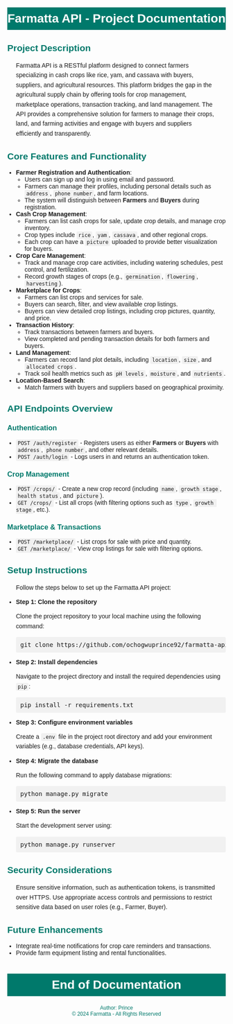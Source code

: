 <!DOCTYPE html>
<html lang="en">
<head>
    <meta charset="UTF-8">
    <meta name="viewport" content="width=device-width, initial-scale=1.0">
    <title>Farmatta API - Project Documentation</title>
</head>
<h1 style="font-family: Arial, sans-serif; text-align: center; background-color: #00796b; color: white; padding: 10px 0;">Farmatta API - Project Documentation</h1>

<h2 style="font-family: Arial, sans-serif; color: #00796b;">Project Description</h2>
<p style="font-family: Arial, sans-serif; line-height: 1.6; margin: 0 20px;">Farmatta API is a RESTful platform designed to connect farmers specializing in cash crops like rice, yam, and cassava with buyers, suppliers, and agricultural resources. This platform bridges the gap in the agricultural supply chain by offering tools for crop management, marketplace operations, transaction tracking, and land management. The API provides a comprehensive solution for farmers to manage their crops, land, and farming activities and engage with buyers and suppliers efficiently and transparently.</p>

<h2 style="font-family: Arial, sans-serif; color: #00796b;">Core Features and Functionality</h2>
<ul style="font-family: Arial, sans-serif; margin-left: 20px; padding-left: 0;">
    <li><strong>Farmer Registration and Authentication</strong>:
        <ul style="font-family: Arial, sans-serif; margin-left: 20px; padding-left: 0;">
            <li>Users can sign up and log in using email and password.</li>
            <li>Farmers can manage their profiles, including personal details such as <code style="background-color: #f1f1f1; padding: 2px 4px; border-radius: 3px;">address</code>, <code style="background-color: #f1f1f1; padding: 2px 4px; border-radius: 3px;">phone number</code>, and farm locations.</li>
            <li>The system will distinguish between <strong>Farmers</strong> and <strong>Buyers</strong> during registration.</li>
        </ul>
    </li>
    <li><strong>Cash Crop Management</strong>:
        <ul style="font-family: Arial, sans-serif; margin-left: 20px; padding-left: 0;">
            <li>Farmers can list cash crops for sale, update crop details, and manage crop inventory.</li>
            <li>Crop types include <code style="background-color: #f1f1f1; padding: 2px 4px; border-radius: 3px;">rice</code>, <code style="background-color: #f1f1f1; padding: 2px 4px; border-radius: 3px;">yam</code>, <code style="background-color: #f1f1f1; padding: 2px 4px; border-radius: 3px;">cassava</code>, and other regional crops.</li>
            <li>Each crop can have a <code style="background-color: #f1f1f1; padding: 2px 4px; border-radius: 3px;">picture</code> uploaded to provide better visualization for buyers.</li>
        </ul>
    </li>
    <li><strong>Crop Care Management</strong>:
        <ul style="font-family: Arial, sans-serif; margin-left: 20px; padding-left: 0;">
            <li>Track and manage crop care activities, including watering schedules, pest control, and fertilization.</li>
            <li>Record growth stages of crops (e.g., <code style="background-color: #f1f1f1; padding: 2px 4px; border-radius: 3px;">germination</code>, <code style="background-color: #f1f1f1; padding: 2px 4px; border-radius: 3px;">flowering</code>, <code style="background-color: #f1f1f1; padding: 2px 4px; border-radius: 3px;">harvesting</code>).</li>
        </ul>
    </li>
    <li><strong>Marketplace for Crops</strong>:
        <ul style="font-family: Arial, sans-serif; margin-left: 20px; padding-left: 0;">
            <li>Farmers can list crops and services for sale.</li>
            <li>Buyers can search, filter, and view available crop listings.</li>
            <li>Buyers can view detailed crop listings, including crop pictures, quantity, and price.</li>
        </ul>
    </li>
    <li><strong>Transaction History</strong>:
        <ul style="font-family: Arial, sans-serif; margin-left: 20px; padding-left: 0;">
            <li>Track transactions between farmers and buyers.</li>
            <li>View completed and pending transaction details for both farmers and buyers.</li>
        </ul>
    </li>
    <li><strong>Land Management</strong>:
        <ul style="font-family: Arial, sans-serif; margin-left: 20px; padding-left: 0;">
            <li>Farmers can record land plot details, including <code style="background-color: #f1f1f1; padding: 2px 4px; border-radius: 3px;">location</code>, <code style="background-color: #f1f1f1; padding: 2px 4px; border-radius: 3px;">size</code>, and <code style="background-color: #f1f1f1; padding: 2px 4px; border-radius: 3px;">allocated crops</code>.</li>
            <li>Track soil health metrics such as <code style="background-color: #f1f1f1; padding: 2px 4px; border-radius: 3px;">pH levels</code>, <code style="background-color: #f1f1f1; padding: 2px 4px; border-radius: 3px;">moisture</code>, and <code style="background-color: #f1f1f1; padding: 2px 4px; border-radius: 3px;">nutrients</code>.</li>
        </ul>
    </li>
    <li><strong>Location-Based Search</strong>:
        <ul style="font-family: Arial, sans-serif; margin-left: 20px; padding-left: 0;">
            <li>Match farmers with buyers and suppliers based on geographical proximity.</li>
        </ul>
    </li>
</ul>

<h2 style="font-family: Arial, sans-serif; color: #00796b;">API Endpoints Overview</h2>

<h3 style="font-family: Arial, sans-serif; color: #00796b;">Authentication</h3>
<ul style="font-family: Arial, sans-serif; margin-left: 20px; padding-left: 0;">
    <li><code style="background-color: #f1f1f1; padding: 2px 4px; border-radius: 3px;">POST /auth/register</code> - Registers users as either <strong>Farmers</strong> or <strong>Buyers</strong> with <code style="background-color: #f1f1f1; padding: 2px 4px; border-radius: 3px;">address</code>, <code style="background-color: #f1f1f1; padding: 2px 4px; border-radius: 3px;">phone number</code>, and other relevant details.</li>
    <li><code style="background-color: #f1f1f1; padding: 2px 4px; border-radius: 3px;">POST /auth/login</code> - Logs users in and returns an authentication token.</li>
</ul>

<h3 style="font-family: Arial, sans-serif; color: #00796b;">Crop Management</h3>
<ul style="font-family: Arial, sans-serif; margin-left: 20px; padding-left: 0;">
    <li><code style="background-color: #f1f1f1; padding: 2px 4px; border-radius: 3px;">POST /crops/</code> - Create a new crop record (including <code style="background-color: #f1f1f1; padding: 2px 4px; border-radius: 3px;">name</code>, <code style="background-color: #f1f1f1; padding: 2px 4px; border-radius: 3px;">growth stage</code>, <code style="background-color: #f1f1f1; padding: 2px 4px; border-radius: 3px;">health status</code>, and <code style="background-color: #f1f1f1; padding: 2px 4px; border-radius: 3px;">picture</code>).</li>
    <li><code style="background-color: #f1f1f1; padding: 2px 4px; border-radius: 3px;">GET /crops/</code> - List all crops (with filtering options such as <code style="background-color: #f1f1f1; padding: 2px 4px; border-radius: 3px;">type</code>, <code style="background-color: #f1f1f1; padding: 2px 4px; border-radius: 3px;">growth stage</code>, etc.).</li>
</ul>

<h3 style="font-family: Arial, sans-serif; color: #00796b;">Marketplace & Transactions</h3>
<ul style="font-family: Arial, sans-serif; margin-left: 20px; padding-left: 0;">
    <li><code style="background-color: #f1f1f1; padding: 2px 4px; border-radius: 3px;">POST /marketplace/</code> - List crops for sale with price and quantity.</li>
    <li><code style="background-color: #f1f1f1; padding: 2px 4px; border-radius: 3px;">GET /marketplace/</code> - View crop listings for sale with filtering options.</li>
</ul>

<h2 style="font-family: Arial, sans-serif; color: #00796b;">Setup Instructions</h2>
<p style="font-family: Arial, sans-serif; line-height: 1.6; margin: 0 20px;">Follow the steps below to set up the Farmatta API project:</p>
<ul style="font-family: Arial, sans-serif; margin-left: 20px; padding-left: 0;">
    <li><strong>Step 1: Clone the repository</strong>
        <p style="font-family: Arial, sans-serif; line-height: 1.6;">Clone the project repository to your local machine using the following command:</p>
        <pre style="background-color: #f1f1f1; padding: 10px; border-radius: 3px;">git clone https://github.com/ochogwuprince92/farmatta-api.git</pre>
    </li>
    <li><strong>Step 2: Install dependencies</strong>
        <p style="font-family: Arial, sans-serif; line-height: 1.6;">Navigate to the project directory and install the required dependencies using <code style="background-color: #f1f1f1; padding: 2px 4px; border-radius: 3px;">pip</code>:</p>
        <pre style="background-color: #f1f1f1; padding: 10px; border-radius: 3px;">pip install -r requirements.txt</pre>
    </li>
    <li><strong>Step 3: Configure environment variables</strong>
        <p style="font-family: Arial, sans-serif; line-height: 1.6;">Create a <code style="background-color: #f1f1f1; padding: 2px 4px; border-radius: 3px;">.env</code> file in the project root directory and add your environment variables (e.g., database credentials, API keys).</p>
    </li>
    <li><strong>Step 4: Migrate the database</strong>
        <p style="font-family: Arial, sans-serif; line-height: 1.6;">Run the following command to apply database migrations:</p>
        <pre style="background-color: #f1f1f1; padding: 10px; border-radius: 3px;">python manage.py migrate</pre>
    </li>
    <li><strong>Step 5: Run the server</strong>
        <p style="font-family: Arial, sans-serif; line-height: 1.6;">Start the development server using:</p>
        <pre style="background-color: #f1f1f1; padding: 10px; border-radius: 3px;">python manage.py runserver</pre>
    </li>
</ul>

<h2 style="font-family: Arial, sans-serif; color: #00796b;">Security Considerations</h2>
<p style="font-family: Arial, sans-serif; line-height: 1.6; margin: 0 20px;">Ensure sensitive information, such as authentication tokens, is transmitted over HTTPS. Use appropriate access controls and permissions to restrict sensitive data based on user roles (e.g., Farmer, Buyer).</p>

<h2 style="font-family: Arial, sans-serif; color: #00796b;">Future Enhancements</h2>
<ul style="font-family: Arial, sans-serif; margin-left: 20px; padding-left: 0;">
    <li>Integrate real-time notifications for crop care reminders and transactions.</li>
    <li>Provide farm equipment listing and rental functionalities.</li>
</ul>

<h1 style="font-family: Arial, sans-serif; text-align: center; background-color: #00796b; color: white; padding: 10px 0;">End of Documentation</h1>

<p style="font-family: Arial, sans-serif; text-align: center; font-size: 12px; color: #00796b; margin: 20px 0;">Author: Prince<br>&copy; 2024 Farmatta - All Rights Reserved</p>
